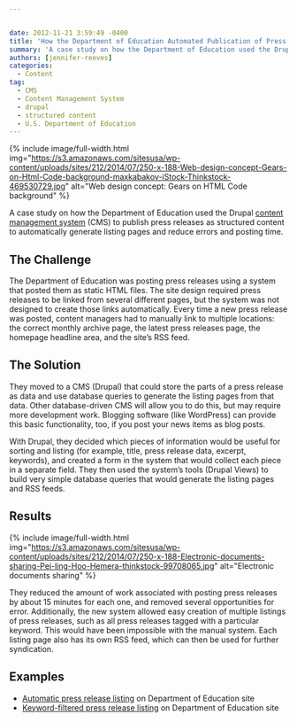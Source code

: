 ```yaml
---


date: 2012-11-21 3:59:49 -0400
title: 'How the Department of Education Automated Publication of Press Releases'
summary: 'A case study on how the Department of Education used the Drupal content management system (CMS) to publish press releases as structured content to automatically generate listing pages and reduce errors and posting time. The Challenge The Department of Education was posting press releases using a system that posted them as static HTML files. The'
authors: [jennifer-reeves]
categories:
  - Content
tag:
  - CMS
  - Content Management System
  - drupal
  - structured content
  - U.S. Department of Education
---
```



{% include image/full-width.html img="https://s3.amazonaws.com/sitesusa/wp-content/uploads/sites/212/2014/07/250-x-188-Web-design-concept-Gears-on-Html-Code-background-maxkabakov-iStock-Thinkstock-469530729.jpg" alt="Web design concept: Gears on HTML Code background" %} 

A case study on how the Department of Education used the Drupal [content management system](https://www.WHATEVER/resources/content-management-systems-toolkit/ "Content Management Systems Toolkit") (CMS) to publish press releases as structured content to automatically generate listing pages and reduce errors and posting time.

## The Challenge

The Department of Education was posting press releases using a system that posted them as static HTML files. The site design required press releases to be linked from several different pages, but the system was not designed to create those links automatically. Every time a new press release was posted, content managers had to manually link to multiple locations: the correct monthly archive page, the latest press releases page, the homepage headline area, and the site’s  RSS feed.

## The Solution

They moved to a CMS (Drupal) that could store the parts of a press release as data and use database queries to generate the listing pages from that data. Other database-driven CMS will allow you to do this, but may require more development work. Blogging software (like WordPress) can provide this basic functionality, too, if you post your news items as blog posts.

With Drupal, they decided which pieces of information would be useful for sorting and listing (for example, title, press release data, excerpt, keywords), and created a form in the system that would collect each piece in a separate field. They then used the system’s  tools (Drupal Views) to build very simple database queries that would generate the listing pages and RSS feeds.

## Results 
{% include image/full-width.html img="https://s3.amazonaws.com/sitesusa/wp-content/uploads/sites/212/2014/07/250-x-188-Electronic-documents-sharing-Pei-ling-Hoo-Hemera-thinkstock-99708065.jpg" alt="Electronic documents sharing" %} 

They reduced the amount of work associated with posting press releases by about 15 minutes for each one, and removed several opportunities for error. Additionally, the new system allowed easy creation of multiple listings of press releases, such as all press releases tagged with a particular keyword. This would have been impossible with the manual system. Each listing page also has its own RSS feed, which can then be used for further syndication.

## Examples

  * [Automatic press release listing](http://www.ed.gov/news/press-releases) on Department of Education site
  * [Keyword-filtered press release listing](http://www.ed.gov/news/press-releases/tags/esea-flexibility) on Department of Education site